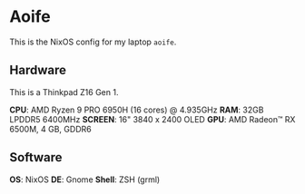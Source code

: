 # Aoife
This is the NixOS config for my laptop `aoife`.

## Hardware
This is a Thinkpad Z16 Gen 1.

**CPU**: AMD Ryzen 9 PRO 6950H (16 cores) @ 4.935GHz
**RAM**: 32GB LPDDR5 6400MHz
**SCREEN**: 16" 3840 x 2400 OLED
**GPU**: AMD Radeon™ RX 6500M, 4 GB, GDDR6

## Software
**OS**: NixOS
**DE**: Gnome
**Shell**: ZSH (grml)
